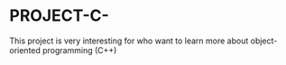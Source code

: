 # PROJECT-C-
This project is very interesting for who want to learn more about  object-oriented programming (C++)
